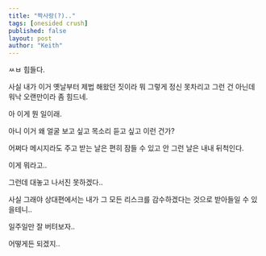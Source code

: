 ```yaml
---
title: "짝사랑(?).."
tags: [onesided crush]
published: false
layout: post
author: "Keith"
---
```


ㅆㅂ 힘들다.

사실 내가 이거 옛날부터 제법 해왔던 짓이라 뭐 그렇게 정신 못차리고 그런 건 아닌데 워낙 오랜만이라 좀 힘드네.

아 이게 뭔 일이래. 

아니 이거 왜 얼굴 보고 싶고 목소리 듣고 싶고 이런 건가? 

어쩌다 메시지라도 주고 받는 날은 편히 잠들 수 있고 안 그런 날은 내내 뒤척인다.

이게 뭐라고..

그런데 대놓고 나서진 못하겠다..

사실 그래야 상대편에서는 내가 그 모든 리스크를 감수하겠다는 것으로 받아들일 수 있을테니..

일주일만 잘 버텨보자..

어떻게든 되겠지..
